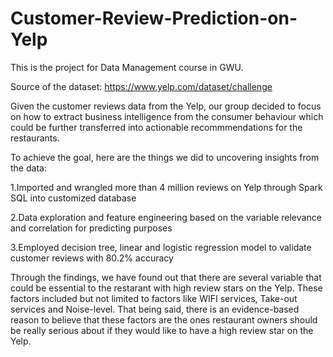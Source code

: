 # Customer-Review-Prediction-on-Yelp

This is the project for Data Management course in GWU.

Source of the dataset: https://www.yelp.com/dataset/challenge

Given the customer reviews data from the Yelp, our group decided to focus on how to extract business intelligence from the consumer behaviour which could be further transferred into actionable recommmendations for the restaurants.

To achieve the goal, here are the things we did to uncovering insights from the data:

1.Imported and wrangled more than 4 million reviews on Yelp through Spark SQL into customized database

2.Data exploration and feature engineering based on the variable relevance and correlation for predicting purposes

3.Employed decision tree, linear and logistic regression model to validate customer reviews with 80.2% accuracy

Through the findings, we have found out that there are several variable that could be essential to the restarant with high review stars on the Yelp. These factors included but not limited to factors like WIFI services, Take-out services and Noise-level. That being said, there is an evidence-based reason to believe that these factors are the ones restaurant owners should be really serious about if they would like to have a high review star on the Yelp.
